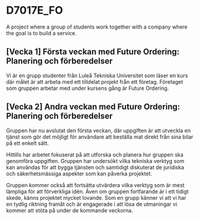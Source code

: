 # D7017E_FO
A project where a group of students work together with a company where the goal is to build a service.


## [Vecka 1] Första veckan med Future Ordering: Planering och förberedelser

Vi är en grupp studenter från Luleå Tekniska Universitet som läser en kurs där målet är att arbeta med ett tilldelat projekt från ett företag. Företaget som gruppen arbetar med under kursens gång är Future Ordering.



## [Vecka 2] Andra veckan med Future Ordering: Planering och förberedelser

Gruppen har nu avslutat den första veckan, där uppgiften är att utveckla en tjänst som gör det möjligt för användare att beställa mat direkt från sina bilar på ett enkelt sätt.

Hittills har arbetet fokuserat på att utforska och planera hur gruppen ska genomföra uppgiften. Gruppen har undersökt vilka tekniska verktyg som kan användas för att bygga tjänsten och samtidigt diskuterat de juridiska och säkerhetsmässiga aspekter som kan påverka projektet.

Gruppen kommer också att fortsätta utvärdera vilka verktyg som är mest lämpliga för att förverkliga idén. Även om gruppen fortfarande är i ett tidigt skede, känns projektet mycket lovande. Som en grupp känner vi att vi har en tydlig riktning framåt och är engagerade i att lösa de utmaningar vi kommer att stöta på under de kommande veckorna.
